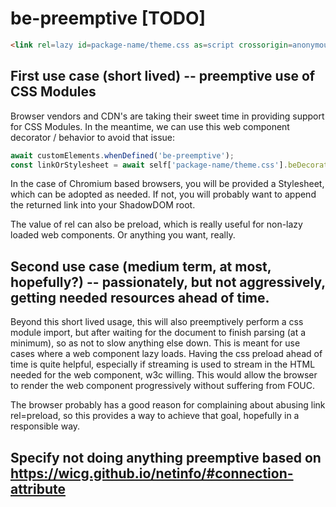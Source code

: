 # be-preemptive [TODO]

```html
<link rel=lazy id=package-name/theme.css as=script crossorigin=anonymous integrity=... fetchpriority=1 be-preemptive=css href=https://some-cdn.com/package-name@1.2.3>
```

## First use case (short lived) -- preemptive use of CSS Modules

Browser vendors and CDN's are taking their sweet time in providing support for CSS Modules.  In the meantime, we can use this web component decorator / behavior to avoid that issue:



```JavaScript
await customElements.whenDefined('be-preemptive');
const linkOrStylesheet = await self['package-name/theme.css'].beDecorated.preemptive.linkOrStylesheetPromise();
```

In the case of Chromium based browsers, you will be provided a Stylesheet, which can be adopted as needed.  If not, you will probably want to append the returned link into your ShadowDOM root.

The value of rel can also be preload, which is really useful for non-lazy loaded web components. Or anything you want, really.

## Second use case (medium term, at most, hopefully?) -- passionately, but not aggressively, getting needed resources ahead of time.

Beyond this short lived usage, this will also preemptively perform a css module import, but after waiting for the document to finish parsing (at a minimum), so as not to slow anything else down.  This is meant for use cases where a web component lazy loads.  Having the css preload ahead of time is quite helpful, especially if streaming is used to stream in the HTML needed for the web component, w3c willing.  This would allow the browser to render the web component progressively without suffering from FOUC.

The browser probably has a good reason for complaining about abusing link rel=preload, so this provides a way to achieve that goal, hopefully in a responsible way.

## Specify not doing anything preemptive based on https://wicg.github.io/netinfo/#connection-attribute


